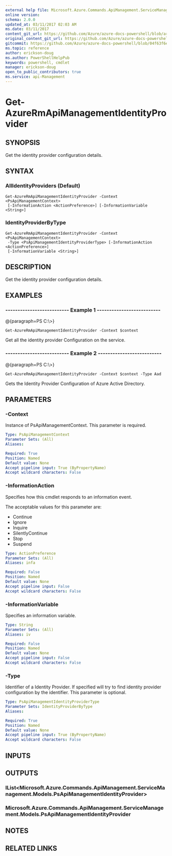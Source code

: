 ```yaml
---
external help file: Microsoft.Azure.Commands.ApiManagement.ServiceManagement.dll-Help.xml
online version:
schema: 2.0.0
updated_at: 03/11/2017 02:03 AM
ms.date: 03/11/2017
content_git_url: https://github.com/Azure/azure-docs-powershell/blob/armsql/azureps-cmdlets-docs/ResourceManager/AzureRM.ApiManagement/v3.5.0/Get-AzureRmApiManagementIdentityProvider.md
original_content_git_url: https://github.com/Azure/azure-docs-powershell/blob/armsql/azureps-cmdlets-docs/ResourceManager/AzureRM.ApiManagement/v3.5.0/Get-AzureRmApiManagementIdentityProvider.md
gitcommit: https://github.com/Azure/azure-docs-powershell/blob/04f63f6e685743ace2c57eb157574e34e8610b1c
ms.topic: reference
author: erickson-doug
ms.author: PowerShellHelpPub
keywords: powershell, cmdlet
manager: erickson-doug
open_to_public_contributors: true
ms.service: api-Management
---
```


# Get-AzureRmApiManagementIdentityProvider

## SYNOPSIS
Get the identity provider configuration details.

## SYNTAX

### AllIdentityProviders (Default)
```
Get-AzureRmApiManagementIdentityProvider -Context <PsApiManagementContext>
 [-InformationAction <ActionPreference>] [-InformationVariable <String>]
```

### IdentityProviderByType
```
Get-AzureRmApiManagementIdentityProvider -Context <PsApiManagementContext>
 -Type <PsApiManagementIdentityProviderType> [-InformationAction <ActionPreference>]
 [-InformationVariable <String>]
```

## DESCRIPTION
Get the identity provider configuration details.

## EXAMPLES

### --------------------------  Example 1  --------------------------
@{paragraph=PS C:\\\>}

```
Get-AzureRmApiManagementIdentityProvider -Context $context
```

Get all the identity provider Configuration on the service.

### --------------------------  Example 2  --------------------------
@{paragraph=PS C:\\\>}

```
Get-AzureRmApiManagementIdentityProvider -Context $context -Type Aad
```

Gets the Identity Provider Configuration of Azure Active Directory.

## PARAMETERS

### -Context
Instance of PsApiManagementContext.
This parameter is required.

```yaml
Type: PsApiManagementContext
Parameter Sets: (All)
Aliases: 

Required: True
Position: Named
Default value: None
Accept pipeline input: True (ByPropertyName)
Accept wildcard characters: False
```

### -InformationAction
Specifies how this cmdlet responds to an information event.

The acceptable values for this parameter are:

- Continue
- Ignore
- Inquire
- SilentlyContinue
- Stop
- Suspend

```yaml
Type: ActionPreference
Parameter Sets: (All)
Aliases: infa

Required: False
Position: Named
Default value: None
Accept pipeline input: False
Accept wildcard characters: False
```

### -InformationVariable
Specifies an information variable.

```yaml
Type: String
Parameter Sets: (All)
Aliases: iv

Required: False
Position: Named
Default value: None
Accept pipeline input: False
Accept wildcard characters: False
```

### -Type
Identifier of a Identity Provider.
If specified will try to find identity provider configuration by the identifier.
This parameter is optional.

```yaml
Type: PsApiManagementIdentityProviderType
Parameter Sets: IdentityProviderByType
Aliases: 

Required: True
Position: Named
Default value: None
Accept pipeline input: True (ByPropertyName)
Accept wildcard characters: False
```

## INPUTS

## OUTPUTS

### IList<Microsoft.Azure.Commands.ApiManagement.ServiceManagement.Models.PsApiManagementIdentityProvider>

### Microsoft.Azure.Commands.ApiManagement.ServiceManagement.Models.PsApiManagementIdentityProvider

## NOTES

## RELATED LINKS

